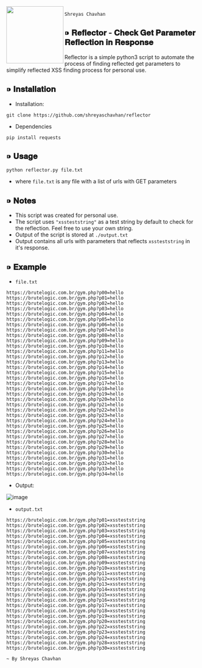 <img src=https://user-images.githubusercontent.com/68887544/182011989-f9026ec6-4286-4d8b-bc26-c43dcf0643e9.png width=150px align=left>

`Shreyas Chavhan`


## ⁍ 𝐑𝐞𝐟𝐥𝐞𝐜𝐭𝐨𝐫 - 𝐂𝐡𝐞𝐜𝐤 𝐆𝐞𝐭 𝐏𝐚𝐫𝐚𝐦𝐞𝐭𝐞𝐫 𝐑𝐞𝐟𝐥𝐞𝐜𝐭𝐢𝐨𝐧 𝐢𝐧 𝐑𝐞𝐬𝐩𝐨𝐧𝐬𝐞

Reflector is a simple python3 script to automate the process of finding reflected get parameters to simplify reflected XSS finding process for personal use.


## ⁍ 𝐈𝐧𝐬𝐭𝐚𝐥𝐥𝐚𝐭𝐢𝐨𝐧

- Installation:
```
git clone https://github.com/shreyaschavhan/reflector
```

- Dependencies
```
pip install requests
```

## ⁍ 𝐔𝐬𝐚𝐠𝐞

```
python reflector.py file.txt
```

- where `file.txt` is any file with a list of urls with GET parameters
 
## ⁍ 𝐍𝐨𝐭𝐞𝐬

- This script was created for personal use.
- The script uses `"xssteststring"` as a test string by default to check for the reflection. Feel free to use your own string.
- Output of the script is stored at `./output.txt`
- Output contains all urls with parameters that reflects `xssteststring` in it's response.

## ⁍ 𝐄𝐱𝐚𝐦𝐩𝐥𝐞

- `file.txt`
```
https://brutelogic.com.br/gym.php?p00=hello
https://brutelogic.com.br/gym.php?p01=hello
https://brutelogic.com.br/gym.php?p02=hello
https://brutelogic.com.br/gym.php?p03=hello
https://brutelogic.com.br/gym.php?p04=hello
https://brutelogic.com.br/gym.php?p05=hello
https://brutelogic.com.br/gym.php?p06=hello
https://brutelogic.com.br/gym.php?p07=hello
https://brutelogic.com.br/gym.php?p08=hello
https://brutelogic.com.br/gym.php?p09=hello
https://brutelogic.com.br/gym.php?p10=hello
https://brutelogic.com.br/gym.php?p11=hello
https://brutelogic.com.br/gym.php?p12=hello
https://brutelogic.com.br/gym.php?p13=hello
https://brutelogic.com.br/gym.php?p14=hello
https://brutelogic.com.br/gym.php?p15=hello
https://brutelogic.com.br/gym.php?p16=hello
https://brutelogic.com.br/gym.php?p17=hello
https://brutelogic.com.br/gym.php?p18=hello
https://brutelogic.com.br/gym.php?p19=hello
https://brutelogic.com.br/gym.php?p20=hello
https://brutelogic.com.br/gym.php?p21=hello
https://brutelogic.com.br/gym.php?p22=hello
https://brutelogic.com.br/gym.php?p23=hello
https://brutelogic.com.br/gym.php?p24=hello
https://brutelogic.com.br/gym.php?p25=hello
https://brutelogic.com.br/gym.php?p26=hello
https://brutelogic.com.br/gym.php?p27=hello
https://brutelogic.com.br/gym.php?p28=hello
https://brutelogic.com.br/gym.php?p29=hello
https://brutelogic.com.br/gym.php?p30=hello
https://brutelogic.com.br/gym.php?p31=hello
https://brutelogic.com.br/gym.php?p32=hello
https://brutelogic.com.br/gym.php?p33=hello
https://brutelogic.com.br/gym.php?p34=hello
```

- Output:

![image](https://user-images.githubusercontent.com/68887544/182012516-1e8e6334-a43a-4296-92d7-7d8285252dd6.png)

- `output.txt`

```
https://brutelogic.com.br/gym.php?p01=xssteststring
https://brutelogic.com.br/gym.php?p02=xssteststring
https://brutelogic.com.br/gym.php?p03=xssteststring
https://brutelogic.com.br/gym.php?p04=xssteststring
https://brutelogic.com.br/gym.php?p05=xssteststring
https://brutelogic.com.br/gym.php?p06=xssteststring
https://brutelogic.com.br/gym.php?p07=xssteststring
https://brutelogic.com.br/gym.php?p08=xssteststring
https://brutelogic.com.br/gym.php?p09=xssteststring
https://brutelogic.com.br/gym.php?p10=xssteststring
https://brutelogic.com.br/gym.php?p11=xssteststring
https://brutelogic.com.br/gym.php?p12=xssteststring
https://brutelogic.com.br/gym.php?p13=xssteststring
https://brutelogic.com.br/gym.php?p14=xssteststring
https://brutelogic.com.br/gym.php?p15=xssteststring
https://brutelogic.com.br/gym.php?p16=xssteststring
https://brutelogic.com.br/gym.php?p17=xssteststring
https://brutelogic.com.br/gym.php?p18=xssteststring
https://brutelogic.com.br/gym.php?p19=xssteststring
https://brutelogic.com.br/gym.php?p20=xssteststring
https://brutelogic.com.br/gym.php?p22=xssteststring
https://brutelogic.com.br/gym.php?p23=xssteststring
https://brutelogic.com.br/gym.php?p24=xssteststring
https://brutelogic.com.br/gym.php?p28=xssteststring
https://brutelogic.com.br/gym.php?p30=xssteststring
```

`~ By Shreyas Chavhan`
